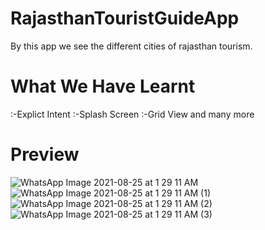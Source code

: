 # RajasthanTouristGuideApp

By this app we see the different cities of rajasthan tourism.

# What We Have Learnt

:-Explict Intent
:-Splash Screen
:-Grid View
and many more

# Preview

![WhatsApp Image 2021-08-25 at 1 29 11 AM](https://user-images.githubusercontent.com/77117240/130682588-9a810403-e16c-4511-987b-7137b11abb03.jpeg)
![WhatsApp Image 2021-08-25 at 1 29 11 AM (1)](https://user-images.githubusercontent.com/77117240/130682620-0de1067f-4665-4239-a05a-2a516d776370.jpeg)
![WhatsApp Image 2021-08-25 at 1 29 11 AM (2)](https://user-images.githubusercontent.com/77117240/130682674-c425e76a-82e4-4437-8d07-38b3587b037f.jpeg)
![WhatsApp Image 2021-08-25 at 1 29 11 AM (3)](https://user-images.githubusercontent.com/77117240/130682734-801d05d6-534d-4f5d-95f8-a7dd09d77dc3.jpeg)
